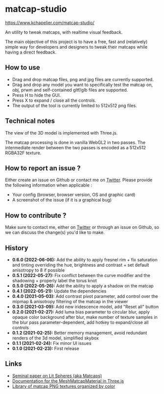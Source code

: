 # matcap-studio

https://www.kchapelier.com/matcap-studio/

An utility to tweak matcaps, with realtime visual feedback.

The main objective of this project is to have a free, fast and (relatively) simple way for developers and designers to tweak their matcaps while having a direct feedback.

## How to use

 - Drag and drop matcap files, png and jpg files are currently supported.
 - Drag and drop any model you want to specifically test the matcap on, obj, prwm and self-contained gltf/glb files are supported.
 - Press H to hide the GUI.
 - Press X to expand / close all the controls.
 - The output of the tool is currently limited to 512x512 png files.

## Technical notes

The view of the 3D model is implemented with Three.js.

The matcap processing is done in vanilla WebGL2 in two passes. The intermediate render between the two passes is encoded as a 512x512 RGBA32F texture.

## How to report an issue ?

Either create an issue on Github or contact me on [Twitter](https://twitter.com/kchplr). Please provide the following information when applicable :

 - Your config (browser, browser version, OS and graphic card)
 - A screenshot of the issue (if it is a graphical bug)

## How to contribute ?

Make sure to contact me, either on [Twitter](https://twitter.com/kchplr) or through an issue on Github, so we can discuss the change(s) you'd like to make.

## History

 - **0.6.0 (2022-06-06):** Add the ability to apply fresnel rim + fix saturation and tinting overriding the hue, brightness and contrast + set default anisotropy to 8 if possible
 - **0.5.1 (2022-05-27):** Fix conflict between the curve modifier and the shadowing + properly label the torus knot 
 - **0.5.0 (2022-05-26):** Add the ability to apply a shadow on the matcap
 - **0.4.1 (2022-05-21):** Update the dependencies
 - **0.4.0 (2021-05-03):** Add contrast pivot parameter, add control over the mipmap & anisotropy filtering of the matcap in the viewer
 - **0.3.0 (2021-03-09):** Add new iridescence model, add "Reset all" button
 - **0.2.0 (2021-02-27):** Add luma bias parameter to circular blur, apply opaque color background after blur, make number of texture samples in the blur pass parameter-dependent, add hotkey to expand/close all controls
 - **0.1.2 (2021-02-25):** Better memory management, avoid redundant renders of the 3d model, simplified skybox
 - **0.1.1 (2021-02-24):** Fix minor UI issues
 - **0.1.0 (2021-02-23):** First release

 ## Links

  - [Seminal paper on Lit Spheres (aka Matcaps)](https://citeseerx.ist.psu.edu/viewdoc/download?doi=10.1.1.445.6888&rep=rep1&type=pdf)
  - [Documentation for the MeshMatcapMaterial in Three.js](https://threejs.org/docs/index.html#api/en/materials/MeshMatcapMaterial)
  - [Library of matcap PNG textures organized by color](https://github.com/nidorx/matcaps)